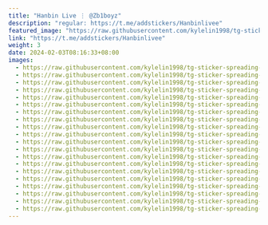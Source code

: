 ```yaml
---
title: "Hanbin Live ⋮ @Zb1boyz"
description: "regular: https://t.me/addstickers/Hanbinlivee"
featured_image: "https://raw.githubusercontent.com/kylelin1998/tg-sticker-spreading-worldwide-images/main/img/5d5f08cf-6808-49f7-ba49-e37758f4a1e8.jpg"
link: "https://t.me/addstickers/Hanbinlivee"
weight: 3
date: 2024-02-03T08:16:33+08:00
images:
  - https://raw.githubusercontent.com/kylelin1998/tg-sticker-spreading-worldwide-images/main/img/5d5f08cf-6808-49f7-ba49-e37758f4a1e8.jpg
  - https://raw.githubusercontent.com/kylelin1998/tg-sticker-spreading-worldwide-images/main/img/cdc5ce81-a354-464e-974c-48e86ab40ef3.jpg
  - https://raw.githubusercontent.com/kylelin1998/tg-sticker-spreading-worldwide-images/main/img/39368e26-5cb7-435b-a7f7-25338d6eaf2f.jpg
  - https://raw.githubusercontent.com/kylelin1998/tg-sticker-spreading-worldwide-images/main/img/c7e3e4ff-6f54-488d-ad77-5ef74857a668.jpg
  - https://raw.githubusercontent.com/kylelin1998/tg-sticker-spreading-worldwide-images/main/img/d60ecdce-c5af-405f-bb91-65fcf297e20b.jpg
  - https://raw.githubusercontent.com/kylelin1998/tg-sticker-spreading-worldwide-images/main/img/7b36af8e-57e1-454c-b05d-a6f361c40d69.jpg
  - https://raw.githubusercontent.com/kylelin1998/tg-sticker-spreading-worldwide-images/main/img/d89ce997-13cf-4286-9579-599b26901139.jpg
  - https://raw.githubusercontent.com/kylelin1998/tg-sticker-spreading-worldwide-images/main/img/9cce0fbd-d157-4420-b8fb-dbad5e43d841.jpg
  - https://raw.githubusercontent.com/kylelin1998/tg-sticker-spreading-worldwide-images/main/img/29ad7e40-a240-4837-bce4-76714f1c0c16.jpg
  - https://raw.githubusercontent.com/kylelin1998/tg-sticker-spreading-worldwide-images/main/img/9f5f5475-2f74-4651-a25d-4d561bf2dbd9.jpg
  - https://raw.githubusercontent.com/kylelin1998/tg-sticker-spreading-worldwide-images/main/img/6a4edcd3-cd2a-4751-b893-b797d05d9a73.jpg
  - https://raw.githubusercontent.com/kylelin1998/tg-sticker-spreading-worldwide-images/main/img/45d2f7ce-5c14-43a1-be47-cbc5058b15ac.jpg
  - https://raw.githubusercontent.com/kylelin1998/tg-sticker-spreading-worldwide-images/main/img/ea2b0435-d4ba-4496-bf8e-a96f1d7c24ef.jpg
  - https://raw.githubusercontent.com/kylelin1998/tg-sticker-spreading-worldwide-images/main/img/74cc27fd-3ad4-4799-8d92-94e3431d9a1d.jpg
  - https://raw.githubusercontent.com/kylelin1998/tg-sticker-spreading-worldwide-images/main/img/7f57e32a-d90e-4a31-8617-a4602951eda4.jpg
  - https://raw.githubusercontent.com/kylelin1998/tg-sticker-spreading-worldwide-images/main/img/3364781b-a67d-4e8f-acab-d2cf7ba29b7d.jpg
  - https://raw.githubusercontent.com/kylelin1998/tg-sticker-spreading-worldwide-images/main/img/436b563c-76ef-4a06-86da-769bd0a7e3c6.jpg
  - https://raw.githubusercontent.com/kylelin1998/tg-sticker-spreading-worldwide-images/main/img/524ae43a-2fcc-42d3-9bf1-35fd55808b85.jpg
  - https://raw.githubusercontent.com/kylelin1998/tg-sticker-spreading-worldwide-images/main/img/c8aafe23-20d0-4f00-ba79-67c7bf3ae583.jpg
  - https://raw.githubusercontent.com/kylelin1998/tg-sticker-spreading-worldwide-images/main/img/34af31f9-e449-46c6-92f0-4b29200a4231.jpg
---
```

